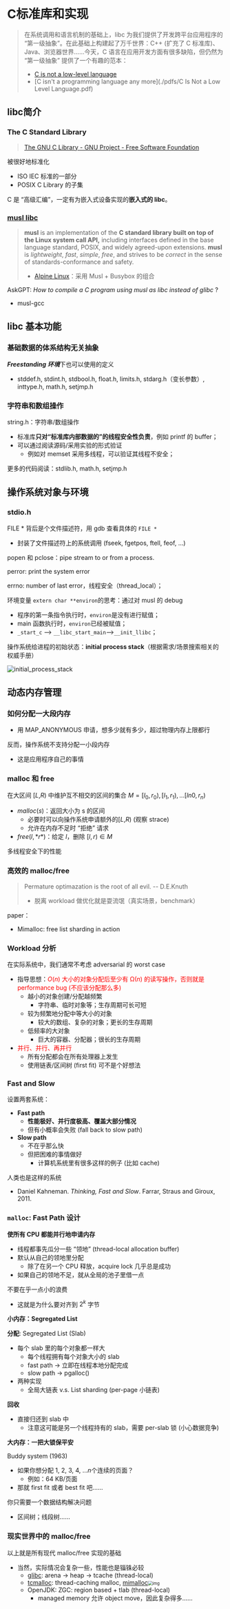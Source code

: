 # C标准库和实现

> 在系统调用和语言机制的基础上，libc 为我们提供了开发跨平台应用程序的 “第一级抽象”。在此基础上构建起了万千世界：C++ (扩充了 C 标准库)、Java、浏览器世界……今天，C 语言在应用开发方面有很多缺陷，但仍然为 “第一级抽象” 提供了一个有趣的范本：
>
> - [C is not a low-level language](https://dl.acm.org/doi/pdf/10.1145/3209212)
> - [C isn't a programming language any more](./pdfs/C Is Not a Low Level Language.pdf)

## libc简介

### The C Standard Library

> [The GNU C Library - GNU Project - Free Software Foundation](https://www.gnu.org/software/libc/)

被很好地标准化

- ISO IEC 标准的一部分
- POSIX C Library 的子集

C 是 “高级汇编”，一定有为嵌入式设备实现的**嵌入式的 libc**。

### [musl libc](https://musl.libc.org/)

> **musl** is an implementation of the **C standard library built on top of the Linux system call API,** including interfaces defined in the base language standard, POSIX, and widely agreed-upon extensions. **musl** is *lightweight*, *fast*, *simple*, *free*, and strives to be *correct* in the sense of standards-conformance and safety.
>
> - [Alpine Linux](https://linuxstory.org/tag/alpine-linux/)：采用 Musl + Busybox 的组合

AskGPT: *How to compile a C program using musl as libc instead of glibc* ?

- musl-gcc



## libc 基本功能

### 基础数据的体系结构无关抽象

***Freestanding 环境***下也可以使用的定义

- stddef.h, stdint.h, stdbool.h, float.h, limits.h, stdarg.h（变长参数）, inttype.h, math.h, setjmp.h

### 字符串和数组操作

string.h：字符串/数组操作

- 标准库**只对“标准库内部数据的”的线程安全性负责**，例如 printf 的 buffer；
- 可以通过阅读源码/采用实验的形式验证
  - 例如对 memset 采用多线程，可以验证其线程不安全；


更多的代码阅读：stdlib.h, math.h, setjmp.h



## 操作系统对象与环境

### stdio.h

FILE * 背后是个文件描述符，用 gdb 查看具体的 `FILE *`

- 封装了文件描述符上的系统调用 (fseek, fgetpos, ftell, feof, ...)

popen 和 pclose：pipe stream to or from a process.

perror: print the system error

errno: number of last error，线程安全（thread_local）；

环境变量 `extern char **environ`的思考：通过对 musl 的 debug

- 程序的第一条指令执行时，`environ`是没有进行赋值；
- main 函数执行时，`environ`已经被赋值；
- `_start_c` --> `__libc_start_main`-->`__init_llibc`；

操作系统给进程的初始状态：**initial process stack**（根据需求/场景搜索相关的权威手册）

![initial_process_stack](pics/initial_process_stack.png)

## 动态内存管理

### 如何分配一大段内存

- 用 MAP_ANONYMOUS 申请，想多少就有多少，超过物理内存上限都行

反而，操作系统不支持分配一小段内存

- 这是应用程序自己的事情

### malloc 和 free

在大区间 [*L*,*R*) 中维护互不相交的区间的集合 $M={[l_0,r_0), [l_1,r_1), ... [ln0,r_n)}$

- $malloc(s)$：返回大小为 s 的区间
  - 必要时可以向操作系统申请额外的[*L*,*R*) (观察 strace)
  - 允许在内存不足时 “拒绝” 请求
- $free(l,*r*)$：给定 $l$，删除 $[l,r) \in M$

多线程安全下的性能

### 高效的 malloc/free

> Permature optimazation is the root of all evil.             -- D.E.Knuth
>
> - 脱离 workload 做优化就是耍流氓（真实场景，benchmark）

paper：

- Mimalloc: free list sharding in action

### Workload 分析

在实际系统中，我们通常不考虑 adversarial 的 worst case

- 指导思想：<font color=red>*O*(*n*) 大小的对象分配后至少有 Ω(*n*) 的读写操作，否则就是 performance bug (不应该分配那么多)</font>
  - 越小的对象创建/分配越频繁
    - 字符串、临时对象等；生存周期可长可短
  - 较为频繁地分配中等大小的对象
    - 较大的数组、复杂的对象；更长的生存周期
  - 低频率的大对象
    - 巨大的容器、分配器；很长的生存周期
- <font color=red>并行、并行、再并行</font>
  - 所有分配都会在所有处理器上发生
  - 使用链表/区间树 (first fit) 可不是个好想法

### Fast and Slow

设置两套系统：

- **Fast path**
  - **性能极好、并行度极高、覆盖大部分情况**
  - 但有小概率会失败 (fall back to slow path)
- **Slow path**
  - 不在乎那么快
  - 但把困难的事情做好
    - 计算机系统里有很多这样的例子 (比如 cache)

人类也是这样的系统

- Daniel Kahneman. *Thinking, Fast and Slow*. Farrar, Straus and Giroux, 2011.

### `malloc`: Fast Path 设计

**使所有 CPU 都能并行地申请内存**

- 线程都事先瓜分一些 “领地” (thread-local allocation buffer)
- 默认从自己的领地里分配
  - 除了在另一个 CPU 释放，acquire lock 几乎总是成功
- 如果自己的领地不足，就从全局的池子里借一点

不要在乎一点小的浪费

- 这就是为什么要对齐到 $2^k$ 字节



**小内存：Segregated List**

**分配**: Segregated List (Slab)

- 每个 slab 里的每个对象都一样大
  - 每个线程拥有每个对象大小的 slab
  - fast path → 立即在线程本地分配完成
  - slow path → pgalloc()
- 两种实现
  - 全局大链表 v.s. List sharding (per-page 小链表)

**回收**

- 直接归还到 slab 中
  - 注意这可能是另一个线程持有的 slab，需要 per-slab 锁 (小心数据竞争)

**大内存：一把大锁保平安**

Buddy system (1963)

- 如果你想分配 1, 2, 3, 4, ...*n*个连续的页面？
  - 例如：64 KB/页面
- 那就 first fit 或者 best fit 吧……

你只需要一个数据结构解决问题

- 区间树；线段树……



### 现实世界中的 malloc/free

以上就是所有现代 malloc/free 实现的基础

- 当然，实际情况会复杂一些，性能也是锱铢必较
  - [glibc](https://sourceware.org/glibc/wiki/MallocInternals): arena → heap → tcache (thread-local)
  - [tcmalloc](https://google.github.io/tcmalloc/design.html): thread-caching malloc, [mimalloc](https://github.com/microsoft/mimalloc)<img src="pics/tcmalloc.png" alt="img" style="zoom:67%;" />
  - OpenJDK: ZGC: region based + tlab (thread-local)
    - managed memory 允许 object move，因此复杂得多……